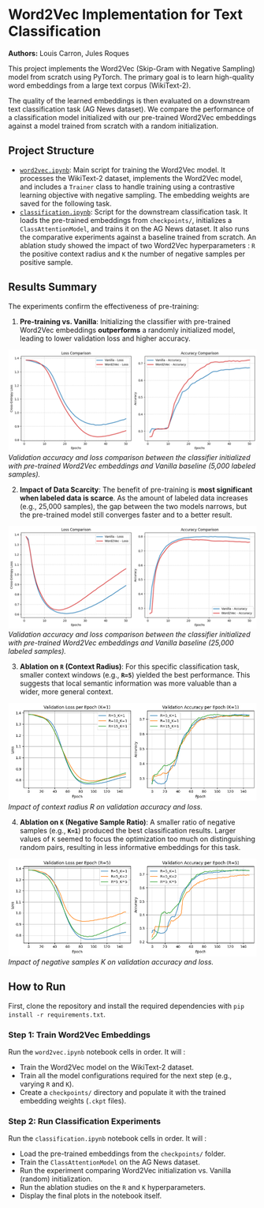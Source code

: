 # Word2Vec Implementation for Text Classification

**Authors:** Louis Carron, Jules Roques  

This project implements the Word2Vec (Skip-Gram with Negative Sampling) model from scratch using PyTorch. The primary goal is to learn high-quality word embeddings from a large text corpus (WikiText-2).

The quality of the learned embeddings is then evaluated on a downstream text classification task (AG News dataset). We compare the performance of a classification model initialized with our pre-trained Word2Vec embeddings against a model trained from scratch with a random initialization.

## Project Structure

  * [`word2vec.ipynb`](notebooks/word2vec.ipynb): Main script for training the Word2Vec model. It processes the WikiText-2 dataset, implements the Word2Vec model, and includes a `Trainer` class to handle training using a contrastive learning objective with negative sampling. The embedding weights are saved for the following task.
  * [`classification.ipynb`](notebooks/classification.ipynb): Script for the downstream classification task. It loads the pre-trained embeddings from `checkpoints/`, initializes a `ClassAttentionModel`, and trains it on the AG News dataset. It also runs the comparative experiments against a baseline trained from scratch. An ablation study showed the impact of two Word2Vec hyperparameters : `R` the positive context radius and `K` the number of negative samples per positive sample.

## Results Summary

The experiments confirm the effectiveness of pre-training:

1.  **Pre-training vs. Vanilla**: Initializing the classifier with pre-trained Word2Vec embeddings **outperforms** a randomly initialized model, leading to lower validation loss and higher accuracy.

![Pre-trained vs Randomly Initialized Classifier (5k labeled samples)](assets/comparison_5k.png)  
*Validation accuracy and loss comparison between the classifier initialized with pre-trained Word2Vec embeddings and Vanilla baseline (5,000 labeled samples).*


2.  **Impact of Data Scarcity**: The benefit of pre-training is **most significant when labeled data is scarce**. As the amount of labeled data increases (e.g., 25,000 samples), the gap between the two models narrows, but the pre-trained model still converges faster and to a better result.

![Pre-trained vs Randomly Initialized Classifier (5k labeled samples)](assets/comparison_25k.png)  
*Validation accuracy and loss comparison between the classifier initialized with pre-trained Word2Vec embeddings and Vanilla baseline (25,000 labeled samples).*


3.  **Ablation on `R` (Context Radius)**: For this specific classification task, smaller context windows (e.g., **`R=5`**) yielded the best performance. This suggests that local semantic information was more valuable than a wider, more general context.

![Ablation study on context radius R](assets/ablation_R.png)  
*Impact of context radius R on validation accuracy and loss.*

4.  **Ablation on `K` (Negative Sample Ratio)**: A smaller ratio of negative samples (e.g., **`K=1`**) produced the best classification results. Larger values of `K` seemed to focus the optimization too much on distinguishing random pairs, resulting in less informative embeddings for this task.

![Ablation study on negative samples K](assets/ablation_K.png)  
*Impact of negative samples K on validation accuracy and loss.*

## How to Run

First, clone the repository and install the required dependencies with `pip install -r requirements.txt`.

### Step 1: Train Word2Vec Embeddings

Run the `word2vec.ipynb` notebook cells in order. It will :
- Train the Word2Vec model on the WikiText-2 dataset.
- Train all the model configurations required for the next step (e.g., varying `R` and `K`).
- Create a `checkpoints/` directory and populate it with the trained embedding weights (`.ckpt` files).

### Step 2: Run Classification Experiments

Run the `classification.ipynb` notebook cells in order. It will :
- Load the pre-trained embeddings from the `checkpoints/` folder.
- Train the `ClassAttentionModel` on the AG News dataset.
- Run the experiment comparing Word2Vec initialization vs. Vanilla (random) initialization.
- Run the ablation studies on the `R` and `K` hyperparameters.
- Display the final plots in the notebook itself.
